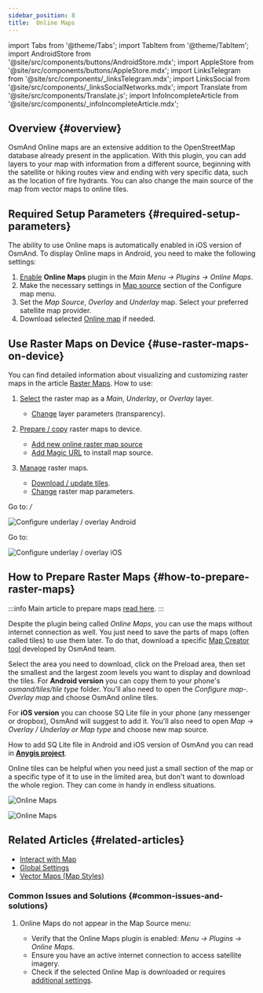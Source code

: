 ```yaml
---
sidebar_position: 8
title:  Online Maps
---
```


import Tabs from '@theme/Tabs';
import TabItem from '@theme/TabItem';
import AndroidStore from '@site/src/components/buttons/AndroidStore.mdx';
import AppleStore from '@site/src/components/buttons/AppleStore.mdx';
import LinksTelegram from '@site/src/components/_linksTelegram.mdx';
import LinksSocial from '@site/src/components/_linksSocialNetworks.mdx';
import Translate from '@site/src/components/Translate.js';
import InfoIncompleteArticle from '@site/src/components/_infoIncompleteArticle.mdx';


## Overview {#overview}

OsmAnd Online maps are an extensive addition to the OpenStreetMap database already present in the application. With this plugin, you can add layers to your map with information from a different source, beginning with the satellite or hiking routes view and ending with very specific data, such as the location of fire hydrants. You can also change the main source of the map from vector maps to online tiles.


## Required Setup Parameters {#required-setup-parameters}

The ability to use Online maps is automatically enabled in iOS version of OsmAnd. To display Online maps in Android, you need to make the following settings:

1. [Enable](../plugins/index.md#enable--disable) **Online Maps** plugin in the *Main Menu → Plugins → Online Maps*.
2. Make the necessary settings in [Map source](../map/raster-maps.md#select-raster-maps) section of the Configure map menu.
3. Set the *Map Source*, *Overlay* and *Underlay* map. Select your preferred satellite map provider.
4. Download selected [Online map](#how-to-prepare-raster-maps) if needed.


## Use Raster Maps on Device {#use-raster-maps-on-device}

You can find detailed information about visualizing and customizing raster maps in the article [Raster Maps](../map/raster-maps.md). How to use:

1. [Select](../map/raster-maps.md#select-raster-maps) the raster map as a *Main*, *Underlay*, or *Overlay* layer.
    - [Change](../map/raster-maps.md#how-to-use-raster-maps) layer parameters (transparency).

2. [Prepare / copy](../map/raster-maps.md#prepare--copy-raster-maps-to-device) raster maps to device.
    - [Add new online raster map source](../map/raster-maps.md#add-new-online-raster-map-source)
    - [Add Magic URL](../map/raster-maps.md#magic-url-to-install-map-source) to install map source.

3. [Manage](../map/raster-maps.md#manage-raster-maps) raster maps.
    - [Download / update tiles](../map/raster-maps.md#download--update-tiles).
    - [Change](../map/raster-maps.md#change-raster-map-parameters) raster map parameters.


<Tabs groupId="operating-systems" queryString="current-os">

<TabItem value="android" label="Android">  

Go to: *<Translate android="true" ids="shared_string_menu,configure_map,layer_overlay"/> / <Translate android="true" ids="layer_underlay"/>*

![Configure underlay / overlay Android](@site/static/img/plugins/online-maps/config-underlay-overlay-android.png)

</TabItem>

<TabItem value="ios" label="iOS">  

Go to: *<Translate ios="true" ids="shared_string_menu,configure_map,map_settings_overunder"/>*

![Configure underlay / overlay iOS](@site/static/img/plugins/online-maps/config-underlay-overlay-ios.png)

</TabItem>

</Tabs>


## How to Prepare Raster Maps {#how-to-prepare-raster-maps}

:::info
Main article to prepare maps [read here](https://docs.osmand.net/docs/technical/map-creation/create-offline-maps-yourself#raster-maps-advanced).
:::

Despite the plugin being called *Online Maps*, you can use the maps without internet connection as well. You just need to save the parts of maps (often called tiles) to use them later. To do that, download a specific [Map Creator tool](http://download.osmand.net/latest-night-build/OsmAndMapCreator-main.zip) developed by OsmAnd team.

Select the area you need to download, click on the Preload area, then set the smallest and the largest zoom levels you want to display and download the tiles.
For <b>Android version</b> you can copy them to your phone's <i>osmand/tiles/*tile type*</i> folder. You'll also need to open the <i>Configure map-. Overlay map</i> and choose OsmAnd online tiles.

For <b>iOS version</b> you can choose SQ Lite file in your phone (any messenger or dropbox), OsmAnd will suggest to add it. You'll also need to open <i>Map → Overlay / Underlay or Map type</i> and choose new map source.

How to add SQ Lite file in Android and iOS version of OsmAnd you can read in <a href="https://anygis.ru/Web/Html/Osmand_en"><b>Anygis project</b></a>.


Online tiles can be helpful when you need just a small section of the map or a specific type of it to use in the limited area, but don't want to download the whole region. They can come in handy in endless situations.

![Online Maps](@site/static/img/plugins/online-maps/map_creator.jpg)

![Online Maps](@site/static/img/plugins/online-maps/map_creator_menu.jpg)


## Related Articles {#related-articles}

- [Interact with Map](../../user/map/interact-with-map.md)
- [Global Settings](../../user/personal/global-settings.md)
- [Vector Maps (Map Styles)](../../user/map/vector-maps.md)

### Common Issues and Solutions {#common-issues-and-solutions}

1. Online Maps do not appear in the Map Source menu:  
  
    - Verify that the Online Maps plugin is enabled: *Menu → Plugins → Online Maps*.  
    - Ensure you have an active internet connection to access satellite imagery.  
    - Check if the selected Online Map is downloaded or requires [additional settings](../map/raster-maps.md#select-raster-maps).


